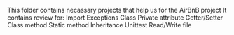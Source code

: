 This folder contains necassary projects that help us for the AirBnB project
It contains review for:
   	Import
   	Exceptions
	Class
	Private attribute
	Getter/Setter
	Class method
      	Static method
       	Inheritance
	Unittest
	Read/Write file
